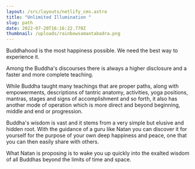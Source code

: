 ```yaml
---
layout: /src/layouts/netlify_cms.astro
title: "Unlimited Illumination "
slug: path
date: 2022-07-20T16:16:22.770Z
thumbnail: /uploads/rainbowsamantabadra.png
---
```

Buddhahood is the most happiness possible. We need the best way to experience it.

Among the Buddha's discourses there is always a higher disclosure and a faster and more complete teaching. 

While Buddha taught many teachings that are proper paths, along with empowerments, descriptions of tantric anatomy, activities, yoga positions, mantras, stages and signs of accomplishment and so forth, it also has another mode of operation which is more direct and beyond beginning, middle and end or progression.

Buddha's wisdom is vast and it stems from a very simple but elusive and hidden root. With the guidance of a guru like Natan you can discover it for yourself for the purpose of your own deep happiness and peace, one that you can then easily share with others.

What Natan is proposing is to wake you up quickly into the exalted wisdom of all Buddhas beyond the limits of time and space.